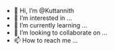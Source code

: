 - 👋 Hi, I’m @Kuttannith
- 👀 I’m interested in ...
- 🌱 I’m currently learning ...
- 💞️ I’m looking to collaborate on ...
- 📫 How to reach me ...

<!---
Kuttannith/Kuttannith is a ✨ special ✨ repository because its `README.md` (this file) appears on your GitHub profile.
You can click the Preview link to take a look at your changes.
--->
